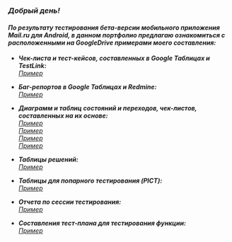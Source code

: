 ﻿### ***Добрый день!***
#### *По результату тестирования бета-версии мобильного приложения Mail.ru для Android, в данном портфолио предлагаю ознакомиться с расположенными на GoogleDrive примерами моего составления:*
-	***Чек-листа и тест-кейсов, составленных в Google Таблицах и TestLink:***		
[*Пример*](https://docs.google.com/spreadsheets/d/1ZWAI-hLSswtdqCiPMOF6fuGwVPZYu-en2Ux6Z83NFeI/edit?usp=sharing)

-	***Баг-репортов в Google Таблицах и Redmine:***		
[*Пример*](https://docs.google.com/spreadsheets/d/1RLnbMT1N4eUXGLF_SLThvgpjL9WArlufS3aRf3lYvIw/edit?usp=sharing)
-	***Диаграмм и таблиц состояний и переходов, чек-листов, составленных на их основе:***   
[*Пример*](https://docs.google.com/spreadsheets/d/1ry-2Wzrb7gk6V87Aey3fpA0LI62st05CMuOlQJg01F0/edit?usp=sharing)    
[*Пример*](https://docs.google.com/spreadsheets/d/1ASzK0LVDUyFuqad8DT6W-nIERIPkG8uOljuug1XTpcE/edit?usp=sharing)    
[*Пример*](https://docs.google.com/spreadsheets/d/1-Y2GzI-B1JRvzVa5k-qlp-cI9UB056-yTJL7Ubo9jn8/edit?usp=sharing)    
[*Пример*](https://docs.google.com/spreadsheets/d/19y8URtnTXuOwzQxOWtvXI689k7kD0l4ITCHSGAwnrA0/edit?usp=sharing)
-	***Таблицы решений:***    
[*Пример*](https://docs.google.com/spreadsheets/d/1FvxPqIN1JL_46xtb627FmpcKSypFb6TmuTH46Da3fXU/edit?usp=sharing)
-	***Таблицы для попарного тестирования (PICT):***    
[*Пример*](https://docs.google.com/spreadsheets/d/1MoltkUkURQe1VDAi0tVyGQYYC6kSkFzK-cdnPgXnEmg/edit?usp=sharing)
-	***Отчета по сессии тестирования:***    
[*Пример*](https://docs.google.com/spreadsheets/d/1MJzJjsQjdo2GUlG8x07I2XmvQoAQInhWLWVH5YrmZbE/edit?usp=sharing)
-	***Составления тест-плана для тестирования функции:***    
[*Пример*](https://docs.google.com/document/d/1GGYcVctnXvvPNJBeuOw0v-EjxB4uhG3mhr8FJfKpCxU/edit?usp=sharing)
